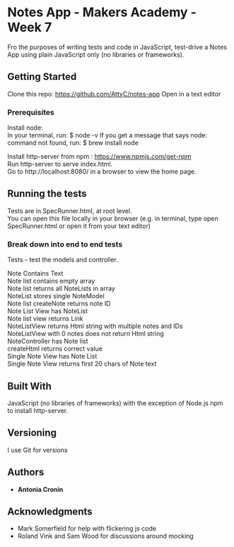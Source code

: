 # Notes App - Makers Academy - Week 7

Fro the purposes of writing tests and code in JavaScript, test-drive a Notes App using plain JavaScript only (no libraries or frameworks).

## Getting Started

Clone this repo: https://github.com/AttyC/notes-app
Open in a text editor

### Prerequisites

Install node:  
In your terminal, run:
$ node -v
If you get a message that says node: command not found, run:
$ brew install node

Install http-server from npm : https://www.npmjs.com/get-npm   
Run http-server to serve index.html.  
Go to http://localhost:8080/ in a browser to view the home page.   

## Running the tests

Tests are in SpecRunner.html, at root level.  
You can open this file locally in your browser (e.g. in terminal, type open SpecRunner.html or open it from your text editor)

### Break down into end to end tests

Tests - test the models and controller.

Note Contains Text  
Note list contains empty array  
Note list returns all NoteLists in array  
NoteList stores single NoteModel  
Note list createNote returns note ID  
Note List View has NoteList  
Note list view returns Link  
NoteListView returns Html string with multiple notes and IDs  
NoteListView with 0 notes does not return Html string  
NoteController has Note list  
createHtml returns correct value  
Single Note View has Note List  
Single Note View returns first 20 chars of Note text  

## Built With

JavaScript (no libraries of frameworks) with the exception of Node.js npm to install http-server.

## Versioning

I use Git for versions
## Authors

* **Antonia Cronin**

## Acknowledgments

* Mark Somerfield for help with flickering js code
* Roland Vink and Sam Wood for discussions around mocking
